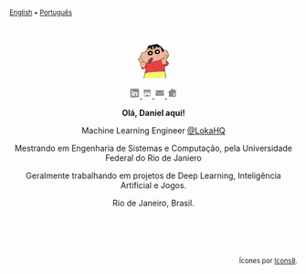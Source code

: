 <sub><a href="./README.md">English</a> • <a href="./README_pt_BR.md">Português</a></sub>

<div align="center">
  <br>
  <br>
  <a href="https://www.danields.me/pt_BR">
    <img height="60" src="./imgs/avatars/shinchan.png" />
  </a>
  <br>
  <p>
    <a href="https://www.linkedin.com/in/ddssantos/">
      <img width="18" src="./imgs/linkedin.svg" />
    </a>
    <a href="https://notnotniel.itch.io/">
          <img width="18" src="./imgs/itch-io.svg" />
     </a>
    <a href="mailto:daniel@danields.me">
      <img width="18" src="./imgs/email.svg" />
    </a>
    <a href="https://www.danields.me/pt_BR">
      <img width="18"src="./imgs/webpage.svg" />
    </a>

  </p>
  <p><b>Olá, Daniel aqui!</b></p>
  <p>Machine Learning Engineer <a target="_blank" href="https://github.com/LokaHQ">@LokaHQ</a>
  <p>Mestrando em Engenharia de Sistemas e Computação, pela Universidade Federal do Rio de Janiero</p>
  <p>Geralmente trabalhando em projetos de Deep Learning, Inteligência Artificial e Jogos.</p>
  <p>Rio de Janeiro, Brasil.</p>
</div>

<br>
<br>
<br>

<p align='right'><sub>Ícones por <a target="_blank" href="https://icons8.com.br">Icons8</a>.</sub></p>
